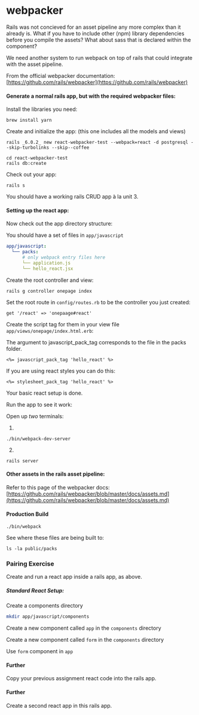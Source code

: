 # webpacker

Rails was not concieved for an asset pipeline any more complex than it already is. What if you have to include other (npm) library dependencies before you compile the assets? What about sass that is declared within the component?

We need another system to run webpack on top of rails that could integrate with the asset pipeline.

From the official webpacker documentation: [https://github.com/rails/webpacker](https://github.com/rails/webpacker)


#### Generate a normal rails app, but with the required webpacker files:

Install the libraries you need:
```
brew install yarn
```

Create and initialize the app: (this one includes all the models and views)
```
rails _6.0.2_ new react-webpacker-test --webpack=react -d postgresql --skip-turbolinks --skip--coffee

cd react-webpacker-test
rails db:create
```

Check out your app:
```
rails s
```

You should have a working rails CRUD app à la unit 3.

#### Setting up the react app:

Now check out the app directory structure:

You should have a set of files in `app/javascript`
```yml
app/javascript:
  └── packs:
      # only webpack entry files here
      └── application.js
      └── hello_react.jsx
```

Create the root controller and view:
```
rails g controller onepage index
```

Set the root route in `config/routes.rb` to be the controller you just created:
```
get '/react' => 'onepaage#react'
```

Create the script tag for them in your view file `app/views/onepage/index.html.erb`:

The argument to javascript_pack_tag corresponds to the file in the packs folder.

```
<%= javascript_pack_tag 'hello_react' %>
```

If you are using react styles you can do this:
```
<%= stylesheet_pack_tag 'hello_react' %>
```

Your basic react setup is done.

Run the app to see it work:

Open up *two* terminals:

1.
```
./bin/webpack-dev-server
```

2.
```
rails server
```

#### Other assets in the rails asset pipeline:
Refer to this page of the webpacker docs: [https://github.com/rails/webpacker/blob/master/docs/assets.md](https://github.com/rails/webpacker/blob/master/docs/assets.md)

#### Production Build
```
./bin/webpack
```

See where these files are being built to:
```
ls -la public/packs
```

### Pairing Exercise
Create and run a react app inside a rails app, as above.

##### Standard React Setup:

Create a components directory

```bash
mkdir app/javascript/components
```

Create a new component called `app` in the `components` directory

Create a new component called `form` in the `components` directory

Use `form` component in `app`

#### Further
Copy your previous assignment react code into the rails app.

#### Further
Create a second react app in this rails app.

